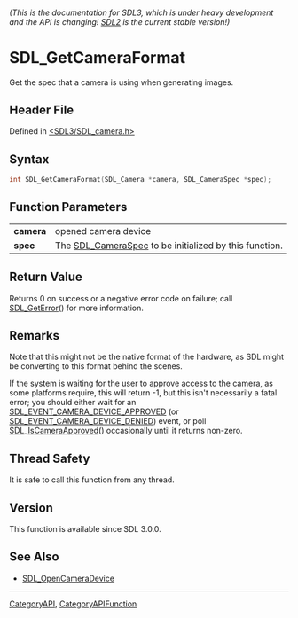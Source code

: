 ###### (This is the documentation for SDL3, which is under heavy development and the API is changing! [SDL2](https://wiki.libsdl.org/SDL2/) is the current stable version!)
# SDL_GetCameraFormat

Get the spec that a camera is using when generating images.

## Header File

Defined in [<SDL3/SDL_camera.h>](https://github.com/libsdl-org/SDL/blob/main/include/SDL3/SDL_camera.h)

## Syntax

```c
int SDL_GetCameraFormat(SDL_Camera *camera, SDL_CameraSpec *spec);

```

## Function Parameters

|                |                                                                          |
| -------------- | ------------------------------------------------------------------------ |
| **camera**     | opened camera device                                                     |
| **spec**       | The [SDL_CameraSpec](SDL_CameraSpec) to be initialized by this function. |

## Return Value

Returns 0 on success or a negative error code on failure; call
[SDL_GetError](SDL_GetError)() for more information.

## Remarks

Note that this might not be the native format of the hardware, as SDL might
be converting to this format behind the scenes.

If the system is waiting for the user to approve access to the camera, as
some platforms require, this will return -1, but this isn't necessarily a
fatal error; you should either wait for an
[SDL_EVENT_CAMERA_DEVICE_APPROVED](SDL_EVENT_CAMERA_DEVICE_APPROVED) (or
[SDL_EVENT_CAMERA_DEVICE_DENIED](SDL_EVENT_CAMERA_DEVICE_DENIED)) event, or
poll [SDL_IsCameraApproved](SDL_IsCameraApproved)() occasionally until it
returns non-zero.

## Thread Safety

It is safe to call this function from any thread.

## Version

This function is available since SDL 3.0.0.

## See Also

- [SDL_OpenCameraDevice](SDL_OpenCameraDevice)

----
[CategoryAPI](CategoryAPI), [CategoryAPIFunction](CategoryAPIFunction)


